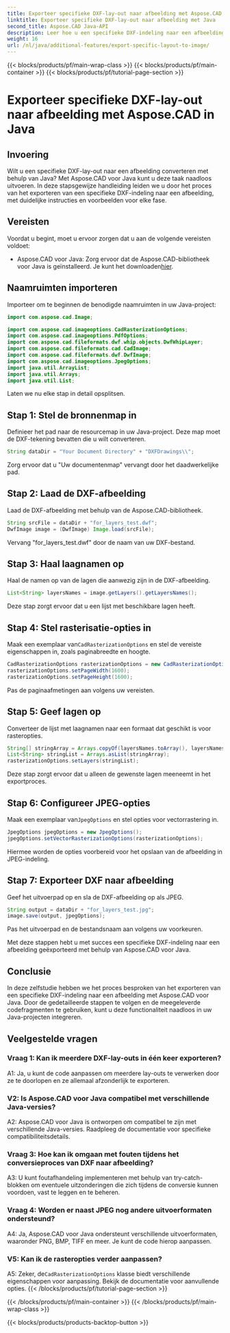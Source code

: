 ```yaml
---
title: Exporteer specifieke DXF-lay-out naar afbeelding met Aspose.CAD in Java
linktitle: Exporteer specifieke DXF-lay-out naar afbeelding met Java
second_title: Aspose.CAD Java-API
description: Leer hoe u een specifieke DXF-indeling naar een afbeelding kunt exporteren met Aspose.CAD voor Java. Volg onze stapsgewijze handleiding voor een naadloze integratie.
weight: 16
url: /nl/java/additional-features/export-specific-layout-to-image/
---
```


{{< blocks/products/pf/main-wrap-class >}}
{{< blocks/products/pf/main-container >}}
{{< blocks/products/pf/tutorial-page-section >}}

# Exporteer specifieke DXF-lay-out naar afbeelding met Aspose.CAD in Java

## Invoering

Wilt u een specifieke DXF-lay-out naar een afbeelding converteren met behulp van Java? Met Aspose.CAD voor Java kunt u deze taak naadloos uitvoeren. In deze stapsgewijze handleiding leiden we u door het proces van het exporteren van een specifieke DXF-indeling naar een afbeelding, met duidelijke instructies en voorbeelden voor elke fase.

## Vereisten

Voordat u begint, moet u ervoor zorgen dat u aan de volgende vereisten voldoet:

-  Aspose.CAD voor Java: Zorg ervoor dat de Aspose.CAD-bibliotheek voor Java is geïnstalleerd. Je kunt het downloaden[hier](https://releases.aspose.com/cad/java/).

## Naamruimten importeren

Importeer om te beginnen de benodigde naamruimten in uw Java-project:

```java
import com.aspose.cad.Image;

import com.aspose.cad.imageoptions.CadRasterizationOptions;
import com.aspose.cad.imageoptions.PdfOptions;
import com.aspose.cad.fileformats.dwf.whip.objects.DwfWhipLayer;
import com.aspose.cad.fileformats.cad.CadImage;
import com.aspose.cad.fileformats.dwf.DwfImage;
import com.aspose.cad.imageoptions.JpegOptions;
import java.util.ArrayList;
import java.util.Arrays;
import java.util.List;
```

Laten we nu elke stap in detail opsplitsen.

## Stap 1: Stel de bronnenmap in

Definieer het pad naar de resourcemap in uw Java-project. Deze map moet de DXF-tekening bevatten die u wilt converteren.

```java
String dataDir = "Your Document Directory" + "DXFDrawings\\";
```

Zorg ervoor dat u "Uw documentenmap" vervangt door het daadwerkelijke pad.

## Stap 2: Laad de DXF-afbeelding

Laad de DXF-afbeelding met behulp van de Aspose.CAD-bibliotheek.

```java
String srcFile = dataDir + "for_layers_test.dwf";
DwfImage image = (DwfImage) Image.load(srcFile);
```

Vervang "for_layers_test.dwf" door de naam van uw DXF-bestand.

## Stap 3: Haal laagnamen op

Haal de namen op van de lagen die aanwezig zijn in de DXF-afbeelding.

```java
List<String> layersNames = image.getLayers().getLayersNames();
```

Deze stap zorgt ervoor dat u een lijst met beschikbare lagen heeft.

## Stap 4: Stel rasterisatie-opties in

 Maak een exemplaar van`CadRasterizationOptions` en stel de vereiste eigenschappen in, zoals paginabreedte en hoogte.

```java
CadRasterizationOptions rasterizationOptions = new CadRasterizationOptions();
rasterizationOptions.setPageWidth(1600);
rasterizationOptions.setPageHeight(1600);
```

Pas de paginaafmetingen aan volgens uw vereisten.

## Stap 5: Geef lagen op

Converteer de lijst met laagnamen naar een formaat dat geschikt is voor rasteropties.

```java
String[] stringArray = Arrays.copyOf(layersNames.toArray(), layersNames.toArray().length, String[].class);
List<String> stringList = Arrays.asList(stringArray);
rasterizationOptions.setLayers(stringList);
```

Deze stap zorgt ervoor dat u alleen de gewenste lagen meeneemt in het exportproces.

## Stap 6: Configureer JPEG-opties

 Maak een exemplaar van`JpegOptions` en stel opties voor vectorrastering in.

```java
JpegOptions jpegOptions = new JpegOptions();
jpegOptions.setVectorRasterizationOptions(rasterizationOptions);
```

Hiermee worden de opties voorbereid voor het opslaan van de afbeelding in JPEG-indeling.

## Stap 7: Exporteer DXF naar afbeelding

Geef het uitvoerpad op en sla de DXF-afbeelding op als JPEG.

```java
String output = dataDir + "for_layers_test.jpg";
image.save(output, jpegOptions);
```

Pas het uitvoerpad en de bestandsnaam aan volgens uw voorkeuren.

Met deze stappen hebt u met succes een specifieke DXF-indeling naar een afbeelding geëxporteerd met behulp van Aspose.CAD voor Java.

## Conclusie

In deze zelfstudie hebben we het proces besproken van het exporteren van een specifieke DXF-indeling naar een afbeelding met Aspose.CAD voor Java. Door de gedetailleerde stappen te volgen en de meegeleverde codefragmenten te gebruiken, kunt u deze functionaliteit naadloos in uw Java-projecten integreren.

## Veelgestelde vragen

### Vraag 1: Kan ik meerdere DXF-lay-outs in één keer exporteren?

A1: Ja, u kunt de code aanpassen om meerdere lay-outs te verwerken door ze te doorlopen en ze allemaal afzonderlijk te exporteren.

### V2: Is Aspose.CAD voor Java compatibel met verschillende Java-versies?

A2: Aspose.CAD voor Java is ontworpen om compatibel te zijn met verschillende Java-versies. Raadpleeg de documentatie voor specifieke compatibiliteitsdetails.

### Vraag 3: Hoe kan ik omgaan met fouten tijdens het conversieproces van DXF naar afbeelding?

A3: U kunt foutafhandeling implementeren met behulp van try-catch-blokken om eventuele uitzonderingen die zich tijdens de conversie kunnen voordoen, vast te leggen en te beheren.

### Vraag 4: Worden er naast JPEG nog andere uitvoerformaten ondersteund?

A4: Ja, Aspose.CAD voor Java ondersteunt verschillende uitvoerformaten, waaronder PNG, BMP, TIFF en meer. Je kunt de code hierop aanpassen.

### V5: Kan ik de rasteropties verder aanpassen?

 A5: Zeker, de`CadRasterizationOptions` klasse biedt verschillende eigenschappen voor aanpassing. Bekijk de documentatie voor aanvullende opties.
{{< /blocks/products/pf/tutorial-page-section >}}

{{< /blocks/products/pf/main-container >}}
{{< /blocks/products/pf/main-wrap-class >}}

{{< blocks/products/products-backtop-button >}}

